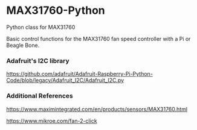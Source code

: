 # MAX31760-Python
Python class for MAX31760

Basic control functions for the MAX31760 fan speed controller with a Pi or Beagle Bone.

### Adafruit's I2C library
https://github.com/adafruit/Adafruit-Raspberry-Pi-Python-Code/blob/legacy/Adafruit_I2C/Adafruit_I2C.py

### Additional References #####
https://www.maximintegrated.com/en/products/sensors/MAX31760.html

https://www.mikroe.com/fan-2-click
